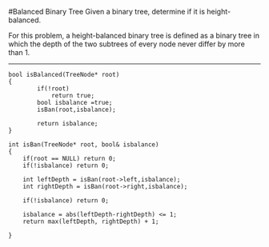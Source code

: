 #Balanced Binary Tree
Given a binary tree, determine if it is height-balanced.

For this problem, a height-balanced binary tree is defined as a binary tree 
in which the depth of the two subtrees of every node never differ by more than 1.


---


```
bool isBalanced(TreeNode* root)
{
        if(!root)
            return true;
        bool isbalance =true;
        isBan(root,isbalance);
        
        return isbalance;
}
    
int isBan(TreeNode* root, bool& isbalance)
{
    if(root == NULL) return 0;
    if(!isbalance) return 0;
        
    int leftDepth = isBan(root->left,isbalance);
    int rightDepth = isBan(root->right,isbalance);
        
    if(!isbalance) return 0;
        
    isbalance = abs(leftDepth-rightDepth) <= 1;
    return max(leftDepth, rightDepth) + 1;
        
}
```